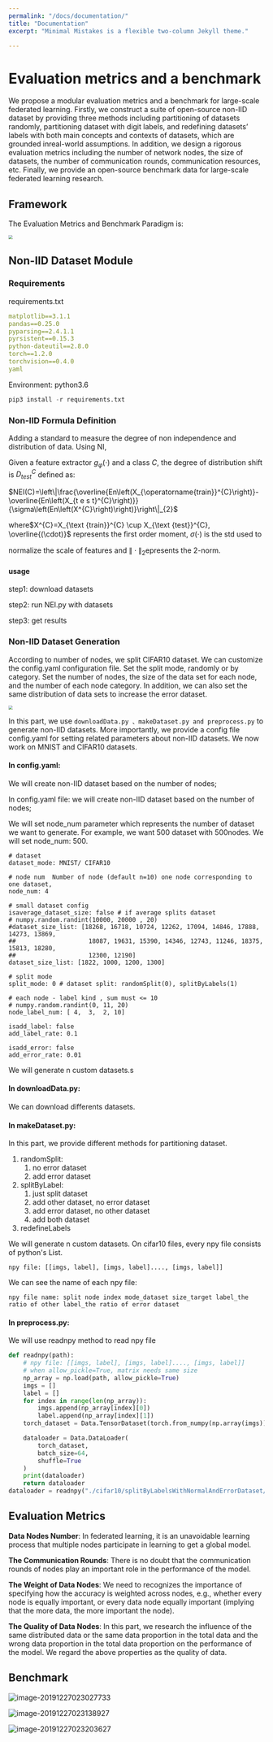 ```yaml
---
permalink: "/docs/documentation/"
title: "Documentation"
excerpt: "Minimal Mistakes is a flexible two-column Jekyll theme."

---
```



# Evaluation metrics and a benchmark
We  propose a modular evaluation metrics and a benchmark for large-scale federated learning. Firstly, we construct a suite of open-source non-IID dataset by providing three methods including partitioning of datasets randomly, partitioning dataset with digit labels, and redefining datasets’ labels with both main concepts and contexts of datasets, which are grounded inreal-world assumptions. In addition, we design a rigorous evaluation metrics including the number of network nodes, the size of datasets, the number of communication rounds, communication resources, etc. Finally, we provide an open-source benchmark data for large-scale federated learning research.

## Framework

The Evaluation Metrics and Benchmark Paradigm is: 

<img src="./resources/images/structure2.png" style="zoom:50%;" />

## Non-IID Dataset Module

### Requirements

requirements.txt

```yaml
matplotlib==3.1.1
pandas==0.25.0
pyparsing==2.4.1.1
pyrsistent==0.15.3
python-dateutil==2.8.0
torch==1.2.0
torchvision==0.4.0
yaml
```

Environment: python3.6

```python
pip3 install -r requirements.txt
```

### Non-IID Formula Definition

Adding a standard to measure the degree of non independence and distribution of data. Using NI,

Given a feature extractor $g_{\varphi}(\cdot)$ and a class $C$, the degree of distribution shift is $D_{test}^{C}$   deﬁned as:

$NEI(C)=\left\|\frac{\overline{En\left(X_{\operatorname{train}}^{C}\right)}-\overline{En\left(X_{t e s t}^{C}\right)}}{\sigma\left(En\left(X^{C}\right)\right)}\right\|_{2}$

where$X^{C}=X_{\text {train}}^{C} \cup X_{\text {test}}^{C}, \overline{(\cdot)}$ represents the ﬁrst order moment, $\sigma(\cdot)$ is the std used to

normalize the scale of features and $\|\cdot\|_{2}$epresents the 2-norm.

#### usage

step1: download datasets

step2: run NEI.py with datasets

step3: get results

### Non-IID Dataset Generation

According to number of nodes, we split CIFAR10 dataset. We can customize the config.yaml configuration file. Set the split mode, randomly or by category. Set the number of nodes, the size of the data set for each node, and the number of each node category. 
In addition, we can also set the same distribution of data sets to increase the error dataset.

<img src="./resources/images/datageneration.png" style="zoom:50%;" />

In this part, we use `downloadData.py 、makeDataset.py and preprocess.py` to generate non-IID datasets. More importantly, we provide a config file config.yaml for setting related parameters about non-IID datasets. We now work on MNIST and CIFAR10 datasets.

#### In config.yaml:

We will create non-IID dataset based on the number of nodes;

In config.yaml file: we will create non-IID dataset based on the number of nodes;

We will set  node_num  parameter which represents the number of dataset we want to generate. For example, we want 500 dataset with 500nodes. We will set node_num: 500.

```
# dataset
dataset_mode: MNIST/ CIFAR10

# node num  Number of node (default n=10) one node corresponding to one dataset,
node_num: 4

# small dataset config
isaverage_dataset_size: false # if average splits dataset
# numpy.random.randint(10000, 20000 , 20)
#dataset_size_list: [18268, 16718, 10724, 12262, 17094, 14846, 17888, 14273, 13869,
##                    18087, 19631, 15390, 14346, 12743, 11246, 18375, 15813, 18280,
##                    12300, 12190]
dataset_size_list: [1822, 1000, 1200, 1300]

# split mode
split_mode: 0 # dataset split: randomSplit(0), splitByLabels(1)

# each node - label kind , sum must <= 10
# numpy.random.randint(0, 11, 20)
node_label_num: [ 4,  3,  2, 10]

isadd_label: false
add_label_rate: 0.1

isadd_error: false
add_error_rate: 0.01
```

We will generate n custom datasets.s

#### In downloadData.py:

We can download differents datasets.

#### In makeDataset.py:

In this part, we provide different methods for partitioning dataset.

1. randomSplit: 
    1) no error dataset 
    2) add error dataset
2. splitByLabel: 
    1. just split dataset
    2. add other dataset, no error dataset
    3. add error dataset, no other dataset 
    4. add both dataset
3. redefineLabels

We will generate n custom datasets.
On cifar10 files, every npy file consists of python's List.

```
npy file: [[imgs, label], [imgs, label]...., [imgs, label]]
```

We can see the name of each npy file:

```
npy file name: split node index mode_dataset size_target label_the ratio of other label_the ratio of error dataset
```

#### In preprocess.py:

We will use readnpy method to read npy file

```python
def readnpy(path):
    # npy file: [[imgs, label], [imgs, label]...., [imgs, label]]
    # when allow_pickle=True, matrix needs same size
    np_array = np.load(path, allow_pickle=True)
    imgs = []
    label = []
    for index in range(len(np_array)):
        imgs.append(np_array[index][0])
        label.append(np_array[index][1])
    torch_dataset = Data.TensorDataset(torch.from_numpy(np.array(imgs)), torch.from_numpy(np.array(label)))

    dataloader = Data.DataLoader(
        torch_dataset,
        batch_size=64,
        shuffle=True
    )
    print(dataloader)
    return dataloader
dataloader = readnpy("./cifar10/splitByLabelsWithNormalAndErrorDataset/SplitByLabels_2222_horseandMore_0.1_0.01.npy")
```

## Evaluation Metrics

**Data Nodes Number**: In federated learning, it is an unavoidable learning process that multiple nodes participate in learning to get a global model.

**The Communication Rounds**:  There is no doubt that the communication rounds of nodes play an important role in the performance of the model. 

**The Weight of Data Nodes**: We need to recognizes the importance of specifying how the accuracy is weighted across nodes, e.g., whether every node is equally important, or every data node equally important (implying that the more data, the more important the node).

**The Quality of Data Nodes**:  In this part, we research the influence of the same distributed data or the same data proportion in the total data and the wrong data proportion in the total data proportion on the performance of the model. We regard the above properties as the quality of data.

## Benchmark

<img src="./resources/images/1.png" alt="image-20191227023027733" />

![image-20191227023138927](./resources/images/2.png)

![image-20191227023203627](./resources/images/3.png)